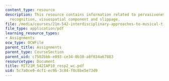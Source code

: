```yaml
---
content_type: resource
description: This resource contains information related to pervasiveness of pattern
  recognition, visuospatial component and slippage.
file: /media/courses/21m-542-interdisciplinary-approaches-to-musical-time-january-iap-2010/5c7a0ce94cf1ec9b3c84f0c8be5e73d9_MIT21M_542IAP10_resp2_wc.pdf
file_type: application/pdf
learning_resource_types:
- Assignments
ocw_type: OCWFile
parent_title: Assignments
parent_type: CourseSection
parent_uid: c7502bbb-e093-ce34-0b30-a8f034a67883
resourcetype: Document
title: MIT21M_542IAP10_resp2_wc.pdf
uid: 5c7a0ce9-4cf1-ec9b-3c84-f0c8be5e73d9
---
```

